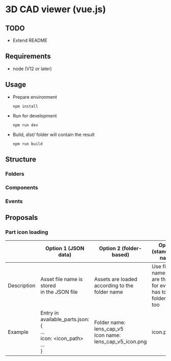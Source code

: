 # 3D CAD viewer (vue.js)

## TODO

- Extend README

## Requirements

- node (V12 or later)

## Usage

- Prepare environment

  `npm install`

- Run for development

  `npm run dev`

- Build, _dist/_ folder will contain the result

  `npm run build`

## Structure

### Folders

### Components

### Events

## Proposals

### Part icon loading

|             | Option 1 (JSON data)                                                        | Option 2 (folder-based)                                     | Option 3 (standardized names)                                                |
| ----------- | --------------------------------------------------------------------------- | ----------------------------------------------------------- | ---------------------------------------------------------------------------- |
| Description | Asset file name is stored <br> in the JSON file                             | Assets are loaded according to the folder name              | Use file names which are the same for every part, has to be folder-based too |
| Example     | Entry in available_parts.json:<br>{<br>...<br>icon: <icon_path><br>...<br>} | Folder name: lens_cap_v5<br>Icon name: lens_cap_v5_icon.png | icon.png                                                                     |
